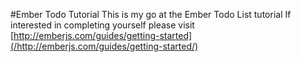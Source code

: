 #Ember Todo Tutorial
This is my go at the Ember Todo List tutorial
If interested in completing yourself please visit
[http://emberjs.com/guides/getting-started](/http://emberjs.com/guides/getting-started/)